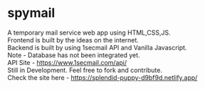 # spymail 
A temporary mail service web app using HTML,CSS,JS. <br>
Frontend is built by the ideas on the internet. <br>
Backend is built by using 1secmail API and Vanilla Javascript. <br>
Note - Database has not been integrated yet. <br>
API Site - https://www.1secmail.com/api/ <br>
Still in Development. Feel free to fork and contribute. <br/>
Check the site here - https://splendid-puppy-d9bf9d.netlify.app/
